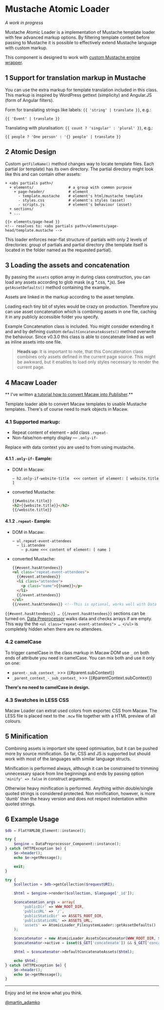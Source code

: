Mustache Atomic Loader
======================

*A work in progress*

Mustache Atomic Loader is a implementation of Mustache template loader with
few advanced markup options. By filtering template content before passing to
Mustache it is possible to effectively extend Mustache language with custom
markup.

This component is designed to work with
[custom Mustache engine wrapper](https://github.com/attitude/mustache-data-preprocessor).



1 Support for translation markup in Mustache
--------------------------------------------

You can use the extra markup for template translation included in this class.
This markup is inspired by WordPress gettext (simplicity) and Angular.JS (form
of Angular filters).

Form for translating strings like labels: `{{ 'string' | translate }}`, e.g.:

```
{{ 'Event' | translate }}
```

Translating with pluralisation: `{{ count ? 'singular' : 'plural' }}`, e.g.:

```
{{ people ? 'One person' : '{} people' | translate }}
```

2 Atomic Design
---------------

Custom `getFileName()` method changes way to locate template files. Each partial
(or template) has its own directory. The partial directory might look like this
and can contain other assets:

```
+ <abs partials path>/
  + elements/                # a group with common purpose
    + page-header/           # element
      - template.mustache    # element's html/mustache template
      - styles.css           # element's styles (asset)
      - scripts.js           # element's behaviour (asset)
  + sections/
  + ...
```

```
{{> elements/page-head }}
<!-- resolves to: <abs partials path>/elements/page-head/template.mustache -->
```

This loader enforces near-flat structure of partials with only 2 levels of
directories: group of partials and partial directory (the template itself is
located in the folder named as the requested partial).

3 Loading the assets and concatenation
--------------------------------------

By passing the `assets` option array in during class construction, you can load
any assets according to glob mask (e.g *.css, *.js). See `getAssetDefaults()`
method containing the example.

Assets are linked in the markup according to the asset template.

Loading each tiny bit of styles would be crazy on production. Therefore you can
use asset concatenation which is combining assets in one file, caching it in any
publicly accessible folder you specify.

Example Concatenation class is included. You might consider extending it and
and by defining custom `defaultConcatenateAssets()` method overwrite the
behaviour. Since v0.3.0 this class is able to concatenate linked as well as
inline assets into one file.

> **Heads up:** It is important to note, that this Concatenation class combines
> only assets defined in the current page source. This might be awkward, but
> it enables to load only styles necessary to render the current page.

4 Macaw Loader
--------------

** I've written [a tutorial how to convert Macaw into Publisher](http://www.martinadamko.sk/posts/152).**

Template loader able to convert Macaw templates to usable Mustache templates.
There's of course need to mark objects in Macaw.

### 4.1 Supported markup:

- Repeat content of element – add class `.repeat-`<mustache-context>
- Non-false/non-empty display — `.only-if-`<mustache-context>

Replace **<mustache-context>** with data context you are used to from using
mustache.

#### 4.1.1 **`.only-if-` Eample**:

- DOM in Macaw:
  ```
  – h2.only-if-website-title  <<< content of element: [ website.title ]
  ```
- converted Mustache:
  ```html
  {{#website.title}}
  <h2>{{website.title}}</h2>
  {{/website.title}}
  ```

#### 4.1.2 **`.repeat-` Eample**:

- DOM in Macaw:
    ```
    – ul.repeat-event-attendees
      – li.attendee
        – p.name <<< content of element: [ name ]
    ```
- converted Mustache:
  ```html
  {{#event.hasAttendees}}
  <ul class="repeat-event-attendees">
    {{#event.attendees}}
    <li class="attendee">
      <p class="name">{{name}}</p>
    </li>
    {{/event.attendees}}
  </ul>
  {{/event.hasAttendees}} <!--This is optional, works well with Data Preprocessor -->
  ```

`{{#event.hasAttendees}} … {{/event.hasAttendees}}` sections can be turned on.
[Data Preprocessor](https://github.com/attitude/mustache-data-preprocessor)
walks data and checks arrays if are empty. This way the the `<ul class="repeat-event-attendees"> … </ul>`
is completely hidden when there are no attendees.

### 4.2 camelCase

To trigger camelCase in the class markup in Macaw DOM use `_` on both ends
of attribute you need in camelCase. You can mix both and use it only on one:

- `parent-_sub_context_` >>> {{#parent.subContext}}
- `_parent_context_-_sub_context_` >>> {{#parentContext.subContext}}

**There's no need to camelCase in design.**

### 4.3 Swatches in LESS CSS

Macaw Loader can extrat used colors from exportec CSS from Macaw. The LESS file
is placed next to the `.mcw` file together with a HTML preview of all colours.

5 Minification
--------------

Combining assets is important site speed optimisation, but it can be pushed more
by source minification. So far, CSS and JS is supported but should work with
most of the languages with similar language structs.

Minification is performed always, although it can be constrained to trimming
unnecessary space from line beginnings and ends by passing option
`'minify' => false` in construct arguments.

Otherwise heavy minification is performed. Anything within double/single quoted
strings is considered protected. Non minification, however, is more 'dumb' than
the heavy version and does not respect indentation within quoted strings.

6 Example Usage
---------------

```php
$db = FlatYAMLDB_Element::instance();

try {
    $engine = DataPreprocessor_Component::instance();
} catch (HTTPException $e) {
    $e->header();
    echo $e->getMessage();

    exit;
}

try {
    $collection = $db->getCollection($requestURI);

    $html = $engine->render($collection, $language['_id']);

    $concatenation_args = array(
        'publicDir' => WWW_ROOT_DIR,
        'publicURL' => '/',
        'publicStaticDir' => ASSETS_ROOT_DIR,
        'publicStaticURL' => ASSETS_URL,
        'assets' => AtomicLoader_FilesystemLoader::getAssetDefaults()
    );

    $concatenator = new AtomicLoader_AssetsConcatenator(WWW_ROOT_DIR, $concatenation_args);
    $concatenator->active = isset($_GET['concatenate']) && $_GET['concatenate']==='false' ? false : true;

    $html = $concatenator->defaultConcatenateAssets($html);

    echo $html;
} catch (HTTPException $e) {
    $e->header();
    echo $e->getMessage();
}
```

---

Enjoy and let me know what you think.

[@martin_adamko](https://twitter.com/martin_adamko)
